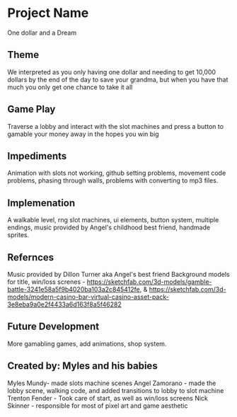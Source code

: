 # Project Name
One dollar and a Dream

## Theme
We interpreted as you only having one dollar and needing to get 10,000 dollars by the end of the day to save your grandma, but when you have that much you only get one chance to take it all

## Game Play
Traverse a lobby and interact with the slot machines and press a button to gamable your money away in the hopes you win big

## Impediments
Animation with slots not working, github setting problems, movement code problems, phasing through walls, problems with converting to mp3 files.

## Implemenation
A walkable level, rng slot machines, ui elements, button system, multiple endings, music provided by Angel's childhood best friend, handmade sprites.

## Refernces
Music provided by Dillon Turner aka Angel's best friend
Background models for title, win/loss screnes - https://sketchfab.com/3d-models/gamble-battle-3241e58a5f9b4020ba103a2c845412fe, & https://sketchfab.com/3d-models/modern-casino-bar-virtual-casino-asset-pack-3e8eba9a0e2f4433a6d163f8a5f46282

## Future Development
More gamabling games, add animations, shop system.

## Created by: Myles and his babies
Myles Mundy- made slots machine scenes
Angel Zamorano - made the lobby scene, walking code, and added transitions to lobby to slot machine
Trenton Fender - Took care of start, as well as win/loss screens
Nick Skinner - responsible for most of pixel art and game aesthetic
